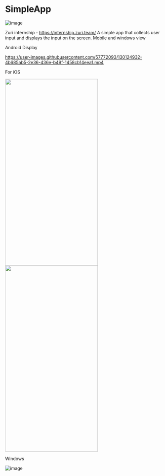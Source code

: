 # SimpleApp
![image](https://user-images.githubusercontent.com/57772093/130040122-411275dc-52e0-4a3e-8764-1948f0ace92d.png)

Zuri internship - https://internship.zuri.team/
A simple app that collects user input and displays the input on the screen.
Mobile and windows view




Android Display

https://user-images.githubusercontent.com/57772093/130124932-4b685ab5-2e36-436e-b49f-1458cb14eea1.mp4

<p>For iOS</P>

<img src="https://user-images.githubusercontent.com/57772093/130273420-86835391-93dc-4d2b-a5ba-dca72a04b34a.png" width="300" height="600">
<img src="https://user-images.githubusercontent.com/57772093/130273424-65e3ba3d-ca4c-4e1c-ba29-50ae240fdb9b.png" width="300" height="600">


<p>Windows</P>

![image](https://user-images.githubusercontent.com/57772093/130125156-e489c210-c4c1-4473-ae86-0e4c6c185184.png)



